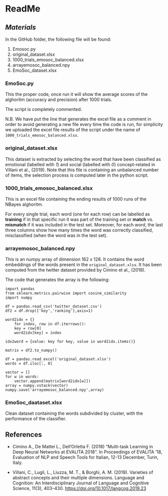 # ReadMe
## *Materials*

In the GitHub folder, the following file will be found:
1. Emosoc.py
2. original_dataset.xlsx
3. 1000_trials_emosoc_balanced.xlsx
4. arrayemosoc_balanced.npy
5. EmoSoc_dataset.xlsx

### EmoSoc.py
This the proper code, once run it will show the average scores of the alghoritm (accuracy and precision) after 1000 trials. 

The script is completely commented.

N.B. We have put the line that generates the excel file as a comment in order to avoid generating a new file every time the code is run, for simplicity we uploaded the excel file results of the script under the name of `1000_trials_emosoc_balanced.xlsx`.

### original_dataset.xlsx

This dataset is extracted by selecting the word that have been classified as emotional (labelled with *1*) and social (labelled with *0*) concept-related in Villani et al., (2019). Note that this file is containing an unbalanced number of items, the selection process is computed later in the python script.

### 1000_trials_emosoc_balanced.xlsx
This is an excel file containing the ending results of 1000 runs of the NBayes alghoritm.

For every single trial, each word (one for each row) can be labelled as **training** if in that specific run it was part of the training set or **match** vs. **mismatch** if it was included in the test set. Moreover, for each word, the last three columns show how many times the word was correctly classified, misclassified (when the word was in the test set).

### arrayemosoc_balanced.npy

This is an numpy array of dimension 162 x 128. It contains the word embeddings of the words present in the `original_dataset.xlsx`.
It has been computed from the twitter dataset provided by Cimino et al., (2018).

The code that generates the array is the following:


    import pandas
    from sklearn.metrics.pairwise import cosine_similarity
    import numpy

    df = pandas.read_csv('twitter_dataset.csv')
    df2 = df.drop(['key','ranking'],axis=1)

    word2idx = {}
        for index, row in df.iterrows():
        key = row[0]
        word2idx[key] = index

    idx2word = {value: key for key, value in word2idx.items()}

    matrix = df2.to_numpy()

    df = pandas.read_excel('original_dataset.xlsx')
    words = df.iloc[:, 0]

    vector = []
    for w in words:
        vector.append(matrix[word2idx[w]])
    array = numpy.vstack(vector)
    numpy.save('arrayemosoc_balanced.npy',array)

### EmoSoc_daataset.xlsx

Clean dataset containing the words subdivided by cluster, with the performance of the classifier.

## References
- Cimino A., De Mattei L., Dell’Orletta F. (2018) “Multi-task Learning in Deep Neural Networks at EVALITA 2018“. In Proceedings of EVALITA ’18, Evaluation of NLP and Speech Tools for Italian, 12-13 December, Turin, Italy.

- Villani, C., Lugli, L., Liuzza, M. T., \& Borghi, A. M. (2019). Varieties of abstract concepts and their multiple dimensions. Language and Cognition: An Interdisciplinary Journal of Language and Cognitive Science, 11(3), 403–430. https://doi.org/10.1017/langcog.2019.23



